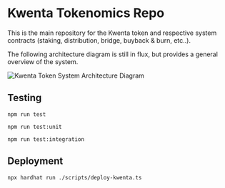 # Kwenta Tokenomics Repo

This is the main repository for the Kwenta token and respective system contracts (staking, distribution, bridge, buyback & burn, etc..).

The following architecture diagram is still in flux, but provides a general overview of the system.

![Kwenta Token System Architecture Diagram](img/architecture-diagram.png)

## Testing

```
npm run test
```
```
npm run test:unit
```
```
npm run test:integration
```

## Deployment

```
npx hardhat run ./scripts/deploy-kwenta.ts
```
